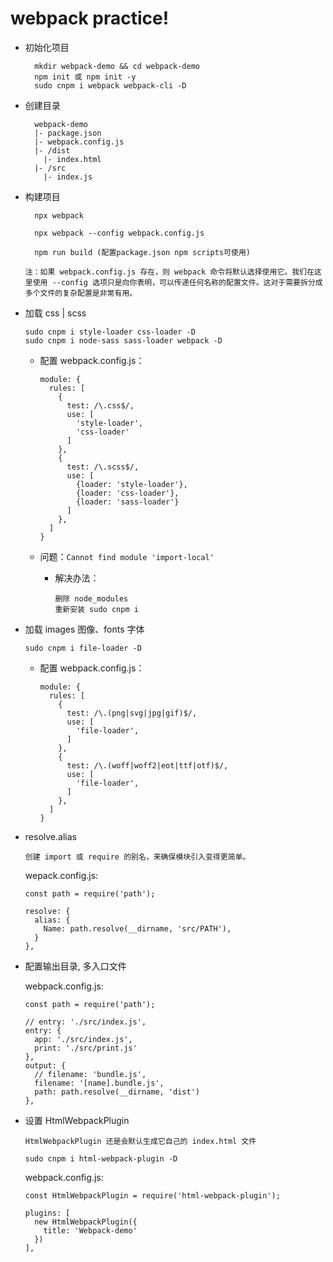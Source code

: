 # webpack practice!

- 初始化项目

        mkdir webpack-demo && cd webpack-demo
        npm init 或 npm init -y
        sudo cnpm i webpack webpack-cli -D

- 创建目录

        webpack-demo
        |- package.json
        |- webpack.config.js
        |- /dist
          |- index.html
        |- /src
          |- index.js

- 构建项目

        npx webpack

        npx webpack --config webpack.config.js

        npm run build (配置package.json npm scripts可使用)

  `注：如果 webpack.config.js 存在，则 webpack 命令将默认选择使用它。我们在这里使用 --config 选项只是向你表明，可以传递任何名称的配置文件。这对于需要拆分成多个文件的复杂配置是非常有用。`

- 加载 css | scss

      sudo cnpm i style-loader css-loader -D
      sudo cnpm i node-sass sass-loader webpack -D

  - 配置 webpack.config.js：

        module: {
          rules: [
            {
              test: /\.css$/,
              use: [
                'style-loader',
                'css-loader'
              ]
            },
            {
              test: /\.scss$/,
              use: [
                {loader: 'style-loader'},
                {loader: 'css-loader'},
                {loader: 'sass-loader'}
              ]
            },
          ]
        }

  - 问题：`Cannot find module 'import-local'`
    - 解决办法：

          删除 node_modules
          重新安装 sudo cnpm i

- 加载 images 图像、fonts 字体

      sudo cnpm i file-loader -D

  - 配置 webpack.config.js：

        module: {
          rules: [
            {
              test: /\.(png|svg|jpg|gif)$/,
              use: [
                'file-loader',
              ]
            },
            {
              test: /\.(woff|woff2|eot|ttf|otf)$/,
              use: [
                'file-loader',
              ]
            },
          ]
        }

- resolve.alias

  `创建 import 或 require 的别名，来确保模块引入变得更简单。`

  wepack.config.js:

      const path = require('path');

      resolve: {
        alias: {
          Name: path.resolve(__dirname, 'src/PATH'),
        }
      },

- 配置输出目录, 多入口文件

  webpack.config.js:

      const path = require('path');

      // entry: './src/index.js',
      entry: {
        app: './src/index.js',
        print: './src/print.js'
      },
      output: {
        // filename: 'bundle.js',
        filename: '[name].bundle.js',
        path: path.resolve(__dirname, 'dist')
      },

- 设置 HtmlWebpackPlugin

  `HtmlWebpackPlugin 还是会默认生成它自己的 index.html 文件`

      sudo cnpm i html-webpack-plugin -D

  webpack.config.js:

      const HtmlWebpackPlugin = require('html-webpack-plugin');

      plugins: [
        new HtmlWebpackPlugin({
          title: 'Webpack-demo'
        })
      ],
